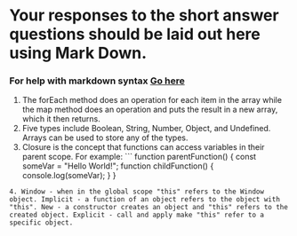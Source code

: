 # Your responses to the short answer questions should be laid out here using Mark Down.
### For help with markdown syntax [Go here](https://github.com/adam-p/markdown-here/wiki/Markdown-Cheatsheet)
1. The forEach method does an operation for each item in the array while the map method does an operation and puts the result in a new array, which it then returns.
2. Five types include Boolean, String, Number, Object, and Undefined. Arrays can be used to store any of the types.
3. Closure is the concept that functions can access variables in their parent scope. For example: ```
function parentFunction() {
  const someVar = "Hello World!";
  function childFunction() {
    console.log(someVar);
  }
}
```
4. Window - when in the global scope "this" refers to the Window object. Implicit - a function of an object refers to the object with "this". New - a constructor creates an object and "this" refers to the created object. Explicit - call and apply make "this" refer to a specific object.
